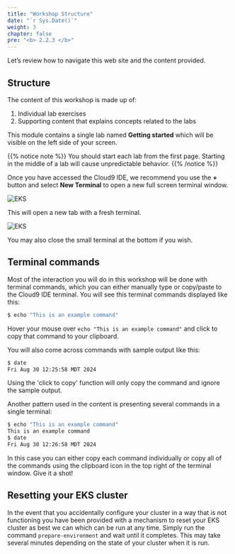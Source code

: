 ```yaml
---
title: "Workshop Structure"
date: "`r Sys.Date()`"
weight: 3
chapter: false
pre: "<b> 2.2.3 </b>"
---
```


Let’s review how to navigate this web site and the content provided.

## Structure

The content of this workshop is made up of:

1. Individual lab exercises
2. Supporting content that explains concepts related to the labs

This module contains a single lab named **Getting started** which will be visible on the left side of your screen.

{{% notice note %}}
You should start each lab from the first page. Starting in the middle of a lab will cause unpredictable behavior.
{{% /notice %}}

Once you have accessed the Cloud9 IDE, we recommend you use the **+** button and select **New Terminal** to open a new full screen terminal window.

![EKS](/EKS-Workshop-1/images/part2/3/00013.png?featherlight=false&width=90pc)

This will open a new tab with a fresh terminal.

![EKS](/EKS-Workshop-1/images/part2/3/00014.png?featherlight=false&width=90pc)

You may also close the small terminal at the bottom if you wish.

## Terminal commands

Most of the interaction you will do in this workshop will be done with terminal commands, which you can either manually type or copy/paste to the Cloud9 IDE terminal. You will see this terminal commands displayed like this:

```bash test=false
$ echo "This is an example command"
```

Hover your mouse over `echo "This is an example command"` and click to copy that command to your clipboard.

You will also come across commands with sample output like this:

```bash test=false
$ date
Fri Aug 30 12:25:58 MDT 2024
```

Using the 'click to copy' function will only copy the command and ignore the sample output.

Another pattern used in the content is presenting several commands in a single terminal:

```bash test=false
$ echo "This is an example command"
This is an example command
$ date
Fri Aug 30 12:26:58 MDT 2024
```

In this case you can either copy each command individually or copy all of the commands using the clipboard icon in the top right of the terminal window. Give it a shot!

## Resetting your EKS cluster

In the event that you accidentally configure your cluster in a way that is not functioning you have been provided with a mechanism to reset your EKS cluster as best we can which can be run at any time. Simply run the command `prepare-environment` and wait until it completes. This may take several minutes depending on the state of your cluster when it is run.
